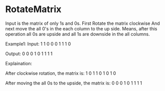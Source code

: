 # RotateMatrix

Input is the matrix of only 1s and 0s.
First Rotate the matrix clockwise
And next move the all 0's in the each column to the up side. Means, after this operation all 0s are upside and all 1s are downside in the all columns.

Example1:
Input:
  1 1 0
  0 0 1
  1 1 0

Output:
  0 0 0
  1 0 1
  1 1 1

Explaination:

After clockwise rotation, the matrix is:
  1 0 1
  1 0 1
  0 1 0
  
After moving the all 0s to the upside, the matrix is:
  0 0 0
  1 0 1
  1 1 1

